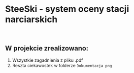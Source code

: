 # SteeSki - system oceny stacji narciarskich

<br>

## W projekcie zrealizowano:

1. Wszystkie zagadnienia z pliku .pdf
2. Reszta ciekawostek w folderze `Dokumentacja png`

